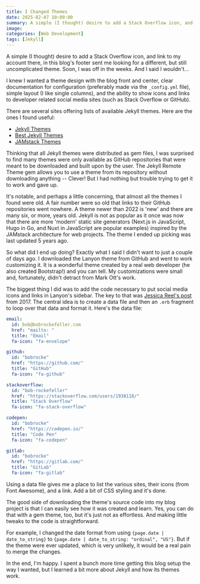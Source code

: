```yaml
---
title: I Changed Themes
date: 2025-02-07 10:09:00
summary: A simple (I thought) desire to add a Stack Overflow icon, and link to my account there, in this blog's footer sent me looking for a different, but still uncomplicated theme. Soon, I was off in the weeks. And I said I wouldn't...
image:
categories: [Web Development]
tags: [Jekyll]
---
```


A simple (I thought) desire to add a Stack Overflow icon, and link to my account there, in this blog's footer sent me looking for a different, but still uncomplicated theme. Soon, I was off in the weeks. And I said I wouldn't...

<!-- more -->

I knew I wanted a theme design with the blog front and center, clear documentation for configuration (preferably made via the `_config.yml` file), simple layout (I like single columns), and the ability to show icons and links to developer related social media sites (such as Stack Overflow or GitHub).

There are several sites offering lists of available Jekyll themes. Here are the ones I found useful:

- [Jekyll Themes](http://jekyllthemes.org/)
- [Best Jekyll Themes](https://www.bestjekyllthemes.com/)
- [JAMstack Themes](https://jamstackthemes.dev/ssg/jekyll/)

Thinking that all Jekyll themes were distributed as gem files, I was surprised to find many themes were only available as GitHub repositories that were meant to be downloaded and built upon by the user. The Jekyll Remote Theme gem allows you to use a theme from its repository without downloading anything -- Clever! But I had nothing but trouble trying to get it to work and gave up.

It's notable, and perhaps a little concerning, that almost all the themes I found were old. A fair number were so old that links to their GitHub repositories went nowhere. A theme newer than 2022 is 'new' and there are many six, or more, years old. Jekyll is not as popular as it once was now that there are more 'modern' static site generators (Next.js in JavaScript, Hugo in Go, and Nuxt in JavaScript are popular examples) inspired by the JAMstack architecture for web projects. The theme I ended up picking was last updated 5 years ago.

So what did I end up doing? Exactly what I said I didn't want to just a couple of days ago. I downloaded the Lanyon theme from GitHub and went to work customizing it. It is a wonderful theme created by a real web developer (he also created Bootstrap!) and you can tell. My customizations were small and, fortunately, didn't detract from Mark Ott's work.

The biggest thing I did was to add the code necessary to put social media icons and links in Lanyon's sidebar. The key to that was [Jessica Reel's post](https://jreel.github.io/social-media-icons-on-jekyll/) from 2017. The central idea is to create a data file and then an `.erb` fragment to loop over that data and format it. Here's the data file:

```yaml
email:
  id: bob@bobrockefeller.com
  href: "mailto: "
  title: "Email"
  fa-icon: "fa-envelope"

github:
  id: "bobrocke"
  href: "https://github.com/"
  title: "GitHub"
  fa-icon: "fa-github"

stackoverflow:
  id: "bob-rockefeller"
  href: "https://stackoverflow.com/users/1938118/"
  title: "Stack Overflow"
  fa-icon: "fa-stack-overflow"

codepen:
  id: "bobrocke"
  href: "https://codepen.io/"
  title: "Code Pen"
  fa-icon: "fa-codepen"

gitlab:
  id: "bobrocke"
  href: "https://gitlab.com/"
  title: "GitLab"
  fa-icon: "fa-gitlab"
```

Using a data file gives me a place to list the various sites, their icons (from Font Awesome), and a link. Add a bit of CSS styling and it's done.

The good side of downloading the theme's source code into my blog project is that I can easily see how it was created and learn. Yes, you can do that with a gem theme, too, but it's just not as effortless. And making little tweaks to the code is straightforward.

For example, I changed the date format from using `{page.date | date_to_string}` to `{page.date | date_to_string: "ordinal", "US"}`. But if the theme were ever updated, which is very unlikely, it would be a real pain to merge the changes.

In the end, I'm happy. I spent a bunch more time getting this blog setup the way I wanted, but I learned a bit more about Jekyll and how its themes work.
